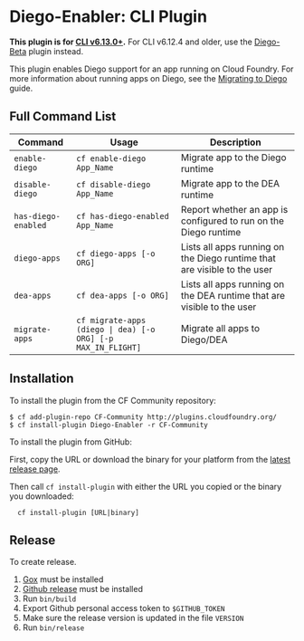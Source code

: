 Diego-Enabler: CLI Plugin
=====================
**This plugin is for [CLI
v6.13.0+](https://github.com/cloudfoundry/cli/releases).** For CLI v6.12.4 and older, use the
[Diego-Beta](https://github.com/cloudfoundry-incubator/diego-cli-plugin) plugin
instead.

This plugin enables Diego support for an app running on Cloud Foundry. For more
information about running apps on Diego, see the [Migrating to Diego](https://github.com/cloudfoundry-incubator/diego-design-notes/blob/master/migrating-to-diego.md)
guide.

## Full Command List

Command             |Usage                                                                        |Description
---                 |---                                                                          |---
`enable-diego`      | `cf enable-diego App_Name`                                                  |Migrate app to the Diego runtime
`disable-diego`     | `cf disable-diego App_Name`                                                 |Migrate app to the DEA runtime
`has-diego-enabled` | `cf has-diego-enabled App_Name`                                             |Report whether an app is configured to run on the Diego runtime
`diego-apps`        | `cf diego-apps [-o ORG]`                                                    |Lists all apps running on the Diego runtime that are visible to the user
`dea-apps`          | `cf dea-apps [-o ORG]`                                                      |Lists all apps running on the DEA runtime that are visible to the user
`migrate-apps`      | <code>cf migrate-apps (diego &#124; dea) [-o ORG] [-p MAX_IN_FLIGHT]</code> |Migrate all apps to Diego/DEA

## Installation

To install the plugin from the CF Community repository:

```
$ cf add-plugin-repo CF-Community http://plugins.cloudfoundry.org/
$ cf install-plugin Diego-Enabler -r CF-Community
```

To install the plugin from GitHub:

First, copy the URL or download the binary for your platform from the [latest release page](https://github.com/cloudfoundry-incubator/Diego-Enabler/releases/latest).

Then call `cf install-plugin` with either the URL you copied or the binary you downloaded:

```
  cf install-plugin [URL|binary]
```

## Release

To create release.

1. [Gox](https://github.com/mitchellh/gox) must be installed
1. [Github release](https://github.com/aktau/github-release) must be installed
1. Run `bin/build`
1. Export Github personal access token to `$GITHUB_TOKEN`
1. Make sure the release version is updated in the file `VERSION`
1. Run `bin/release`

